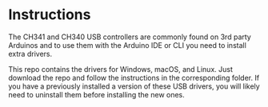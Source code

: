 # Instructions

The CH341 and CH340 USB controllers are commonly found on 3rd party Arduinos and to use them with the Arduino IDE or CLI you need to install extra drivers.

This repo contains the drivers for Windows, macOS, and Linux. Just download the repo and follow the instructions in the corresponding folder. If you have a previously installed a version of these USB drivers, you will likely need to uninstall them before installing the new ones.
